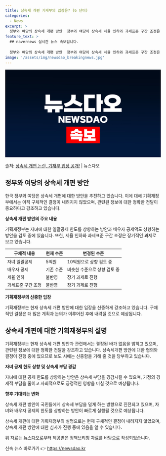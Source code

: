 ```yaml
---
title: 상속세 개편 기재부의 입장은? (6 단어)
categories:
  - News
excerpt: >
  정부와 여당의 상속세 개편 방안  정부와 여당이 상속세 세율 인하와 과세표준 구간 조정은 이달 말 세법 개정…
feature_text: >
  ## navernews 실시간 뉴스 속보입니다.

  정부와 여당의 상속세 개편 방안  정부와 여당이 상속세 세율 인하와 과세표준 구간 조정은 이달 말 세법 개정…
image: '/assets/img/newsdao_breakingnews.jpg'
---
```


![뉴스다오 속보](/assets/img/newsdao_breakingnews.jpg)

<p>출처: <a href="https://newsdao.kr/4629" rel="dofollow">상속세 개편 논란, 기재부 입장 공개!</a> | 뉴스다오</p>

<h2 data-ke-size="size26">정부와 여당의 상속세 개편 방안</h2>

한국 정부와 여당은 상속세 개편에 대한 방안을 추진하고 있습니다. 이에 대해 기획재정부에서는 아직 구체적인 결정이 내려지지 않았으며, 관련된 정보에 대한 정확한 전달이 중요하다고 강조하고 있습니다.

<p data-ke-size="size16"><b>상속세 개편 방안의 주요 내용</b></p>
기획재정부는 자녀에 대한 일괄공제 한도를 상향하는 방안과 배우자 공제액도 상향하는 방안을 검토 중에 있습니다. 또한, 세율 인하와 과세표준 구간 조정은 장기적인 과제로 보고 있습니다.

<table>
<thead>
<tr>
<th>구체적 내용</th>
<th>현재 수준</th>
<th>변경된 수준</th>
</tr>
</thead>
<tbody>
<tr>
<td>자녀 일괄공제</td>
<td>5억원</td>
<td>10억원으로 상향 검토 중</td>
</tr>
<tr>
<td>배우자 공제</td>
<td>기존 수준</td>
<td>비슷한 수준으로 상향 검토 중</td>
</tr>
<tr>
<td>세율 인하</td>
<td>불반영</td>
<td>장기 과제로 진행</td>
</tr>
<tr>
<td>과세표준 구간 조정</td>
<td>불반영</td>
<td>장기 과제로 진행</td>
</tr>
</tbody>
</table>

<p data-ke-size="size16"><b>기획재정부의 신중한 입장</b></p>
기획재정부는 현재 상속세 개편 방안에 대한 입장을 신중하게 강조하고 있습니다. 구체적인 결정은 더 많은 계획과 논의가 이루어진 후에 내려질 것으로 예상됩니다.

<h2 data-ke-size="size26">상속세 개편에 대한 기획재정부의 설명</h2>

기획재정부는 현재 상속세 개편 방안과 관련해서는 결정된 바가 없음을 밝히고 있으며, 관련된 정보에 대한 정확한 전달을 강조하고 있습니다. 상속세개편 방안에 대한 협의와 결정이 진행 중에 있으므로 보도 시에는 신중함을 기해 줄 것을 당부하고 있습니다.

<p data-ke-size="size16"><b>자녀 공제 한도 상향 및 상속세 부담 경감</b></p>
자녀에 대한 공제 한도를 상향하는 방안은 상속세 부담을 경감시킬 수 있으며, 가정의 경제적 부담을 줄이고 사회적으로도 긍정적인 영향을 미칠 것으로 예상됩니다.

<p data-ke-size="size16"><b>향후 기대되는 변화</b></p>
상속세 개편 방안이 국민들에게 상속세 부담을 덜게 하는 방향으로 진전되고 있으며, 자녀와 배우자 공제의 한도를 상향하는 방안이 빠르게 실행될 것으로 예상됩니다.

상속세 개편에 대한 기획재정부의 설명으로는 현재 구체적인 결정이 내려지지 않았으며, 상속세 개편 방안에 대한 심사가 진행 중에 있음을 알 수 있습니다. 

위 자료는 <a href="https://newsdao.kr/4629">뉴스다오</a>로부터 제공받은 정책브리핑 자료를 바탕으로 작성되었습니다. 

신속 뉴스 바로가기 👉 <a href="https://newsdao.kr" rel="dofollow">https://newsdao.kr</a>


